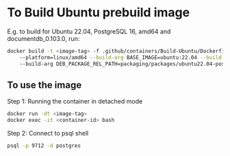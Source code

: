 # To Build Ubuntu prebuild image

E.g. to build for Ubuntu 22.04, PostgreSQL 16, amd64 and documentdb_0.103.0, run:

```sh
docker build -t <image-tag> -f .github/containers/Build-Ubuntu/Dockerfile_prebuild \ 
    --platform=linux/amd64 --build-arg BASE_IMAGE=ubuntu:22.04 --build-arg POSTGRES_VERSION=16 \ 
    --build-arg DEB_PACKAGE_REL_PATH=packaging/packages/ubuntu22.04-postgresql-16-documentdb_0.103.0_amd64.deb .
```

## To use the image

Step 1: Running the container in detached mode

```sh
docker run -dt <image-tag>
docker exec -it <container-id> bash
```

Step 2: Connect to psql shell

```sh
psql -p 9712 -d postgres
```
